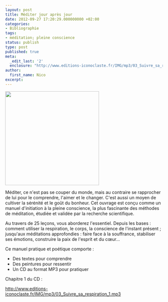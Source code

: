 ```yaml
---
layout: post
title: Méditer jour après jour
date: 2012-09-27 17:20:29.000000000 +02:00
categories:
- Bibliographie
tags:
- méditation; pleine conscience
status: publish
type: post
published: true
meta:
  _edit_last: '2'
  enclosure: "http://www.editions-iconoclaste.fr/IMG/mp3/03_Suivre_sa_respiration_1.mp3\r\n4195834\r\naudio/mpeg\r\n"
author:
  first_name: Nico
excerpt:
---
```

<p><a href="http://hypnodingues.org/wp-content/uploads/2012/09/mediter_jour_apres_jour.jpg"><img class="alignleft size-medium wp-image-1273" title="mediter_jour_apres_jour" src="{{ site.url }}/assets/mediter_jour_apres_jour-300x300.jpg" alt="" width="300" height="300" /></a></p>
<p>Méditer, ce n'est pas se couper du monde, mais au contraire se rapprocher de lui pour le comprendre, l'aimer et le changer. C'est aussi un moyen de cultiver la sérénité et le goût du bonheur. Cet ouvrage est conçu comme un manuel d'initiation à la pleine conscience, la plus fascinante des méthodes de méditation, étudiée et validée par la recherche scientifique.</p>
<p>Au travers de 25 leçons, vous aborderez l'essentiel. Depuis les bases : comment utiliser la respiration, le corps, la conscience de l'instant présent ; jusqu'aux méditations approfondies : faire face à la souffrance, stabiliser ses émotions, construire la paix de l'esprit et du cœur...</p>
<p>Ce manuel pratique et poétique comporte :</p>
<ul>
<li>Des textes pour comprendre</li>
<li>Des peintures pour ressentir</li>
<li>Un CD au format MP3 pour pratiquer</li>
</ul>
<div>Chapitre 1 du CD :</div>
<p><a href="http://www.editions-iconoclaste.fr/IMG/mp3/03_Suivre_sa_respiration_1.mp3">http://www.editions-iconoclaste.fr/IMG/mp3/03_Suivre_sa_respiration_1.mp3</a></p>

